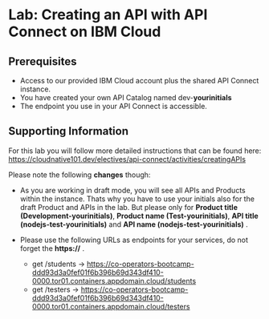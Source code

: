# Lab: Creating an API with API Connect on IBM Cloud

## Prerequisites

- Access to our provided IBM Cloud account plus the shared API Connect instance.
- You have created your own API Catalog named dev-**yourinitials**
- The endpoint you use in your API Connect is accessible.

## Supporting Information

For this lab you will follow more detailed instructions that can be found here:
https://cloudnative101.dev/electives/api-connect/activities/creatingAPIs

Please note the following **changes** though:

- As you are working in draft mode, you will see all APIs and Products within the instance. Thats why you have to use your initials also for the draft Product and APIs in the lab. But please only for **Product title (Development-yourinitials)**, **Product name (Test-yourinitials)**, **API title (nodejs-test-yourinitials)** and **API name (nodejs-test-yourinitials)** .

- Please use the following URLs as endpoints for your services, do not forget the **https://** .
  - get /students -> https://co-operators-bootcamp-ddd93d3a0fef01f6b396b69d343df410-0000.tor01.containers.appdomain.cloud/students
  - get /testers -> https://co-operators-bootcamp-ddd93d3a0fef01f6b396b69d343df410-0000.tor01.containers.appdomain.cloud/testers
